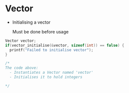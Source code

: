 # Vector



- Initialising a vector

  Must be done before usage

```c
Vector vector;
if(vector_initialise(&vector, sizeof(int)) == false) {
  printf("Failed to initialise vector");
}

/*
The code above:
  - Instantiates a Vector named 'vector'
  - Initialises it to hold integers

*/

```









































































































